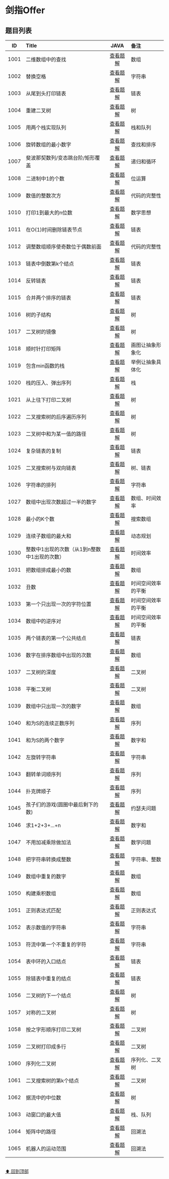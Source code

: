 
# 剑指Offer


## 题目列表

|  ID  | Title                               |                        JAVA                       | 备注                               |
| :--: | :---------------------------------- | :-----------------------------------------------: | :--------------------------------- |
| 1001 | 二维数组中的查找                                    | [查看题解](https://github.com/LyricYang/Internet-Recruiting-Algorithm-Problems/blob/master/JianZhiOffer/Code/Q1001.md)   | 数组                            |
| 1002 | 替换空格                                            | [查看题解](https://github.com/LyricYang/Internet-Recruiting-Algorithm-Problems/blob/master/JianZhiOffer/Code/Q1002.md)   | 字符串                          |
| 1003 | 从尾到头打印链表                                    | [查看题解](https://github.com/LyricYang/Internet-Recruiting-Algorithm-Problems/blob/master/JianZhiOffer/Code/Q1003.md)   | 链表                            |
| 1004 | 重建二叉树                                          | [查看题解](https://github.com/LyricYang/Internet-Recruiting-Algorithm-Problems/blob/master/JianZhiOffer/Code/Q1004.md)   | 树                              |
| 1005 | 用两个栈实现队列                                    | [查看题解](https://github.com/LyricYang/Internet-Recruiting-Algorithm-Problems/blob/master/JianZhiOffer/Code/Q1005.md)   | 栈和队列                        |
| 1006 | 旋转数组的最小数字                                  | [查看题解](https://github.com/LyricYang/Internet-Recruiting-Algorithm-Problems/blob/master/JianZhiOffer/Code/Q1006.md)   | 查找和排序                      |
| 1007 | 斐波那契数列/变态跳台阶/矩形覆盖                    | [查看题解](https://github.com/LyricYang/Internet-Recruiting-Algorithm-Problems/blob/master/JianZhiOffer/Code/Q1007.md)   | 递归和循环                      |
| 1008 | 二进制中1的个数                                     | [查看题解](https://github.com/LyricYang/Internet-Recruiting-Algorithm-Problems/blob/master/JianZhiOffer/Code/Q1008.md)   | 位运算                          |
| 1009 | 数值的整数次方                                      | [查看题解](https://github.com/LyricYang/Internet-Recruiting-Algorithm-Problems/blob/master/JianZhiOffer/Code/Q1009.md)   | 代码的完整性                    |
| 1010 | 打印1到最大的n位数                                  | [查看题解](https://github.com/LyricYang/Internet-Recruiting-Algorithm-Problems/blob/master/JianZhiOffer/Code/Q1010.md)   | 数学思想                        |
| 1011 | 在O(1)时间删除链表节点                              | [查看题解](https://github.com/LyricYang/Internet-Recruiting-Algorithm-Problems/blob/master/JianZhiOffer/Code/Q1011.md)   | 链表                            |
| 1012 | 调整数组顺序使奇数位于偶数前面                      | [查看题解](https://github.com/LyricYang/Internet-Recruiting-Algorithm-Problems/blob/master/JianZhiOffer/Code/Q1012.md)   | 代码的完整性                    |
| 1013 | 链表中倒数第k个结点                                 | [查看题解](https://github.com/LyricYang/Internet-Recruiting-Algorithm-Problems/blob/master/JianZhiOffer/Code/Q1013.md)   | 链表                            |
| 1014 | 反转链表                                            | [查看题解](https://github.com/LyricYang/Internet-Recruiting-Algorithm-Problems/blob/master/JianZhiOffer/Code/Q1014.md)   | 链表                            |
| 1015 | 合并两个排序的链表                                  | [查看题解](https://github.com/LyricYang/Internet-Recruiting-Algorithm-Problems/blob/master/JianZhiOffer/Code/Q1015.md)   | 链表                            |
| 1016 | 树的子结构                                          | [查看题解](https://github.com/LyricYang/Internet-Recruiting-Algorithm-Problems/blob/master/JianZhiOffer/Code/Q1016.md)   | 树                              |
| 1017 | 二叉树的镜像                                        | [查看题解](https://github.com/LyricYang/Internet-Recruiting-Algorithm-Problems/blob/master/JianZhiOffer/Code/Q1017.md)   | 树                              |
| 1018 | 顺时针打印矩阵                                      | [查看题解](https://github.com/LyricYang/Internet-Recruiting-Algorithm-Problems/blob/master/JianZhiOffer/Code/Q1018.md)   | 画图让抽象形象化                |
| 1019 | 包含min函数的栈                                     | [查看题解](https://github.com/LyricYang/Internet-Recruiting-Algorithm-Problems/blob/master/JianZhiOffer/Code/Q1019.md)   | 举例让抽象具体化                |
| 1020 | 栈的压入、弹出序列                                  | [查看题解](https://github.com/LyricYang/Internet-Recruiting-Algorithm-Problems/blob/master/JianZhiOffer/Code/Q1020.md)   | 栈                              |
| 1021 | 从上往下打印二叉树                                  | [查看题解](https://github.com/LyricYang/Internet-Recruiting-Algorithm-Problems/blob/master/JianZhiOffer/Code/Q1021.md)   | 树                              |
| 1022 | 二叉搜索树的后序遍历序列                            | [查看题解](https://github.com/LyricYang/Internet-Recruiting-Algorithm-Problems/blob/master/JianZhiOffer/Code/Q1022.md)   | 树                              |
| 1023 | 二叉树中和为某一值的路径                            | [查看题解](https://github.com/LyricYang/Internet-Recruiting-Algorithm-Problems/blob/master/JianZhiOffer/Code/Q1023.md)   | 树                              |
| 1024 | 复杂链表的复制                                      | [查看题解](https://github.com/LyricYang/Internet-Recruiting-Algorithm-Problems/blob/master/JianZhiOffer/Code/Q1024.md)   | 链表                            |
| 1025 | 二叉搜索树与双向链表                                | [查看题解](https://github.com/LyricYang/Internet-Recruiting-Algorithm-Problems/blob/master/JianZhiOffer/Code/Q1025.md)   | 树、链表                        |
| 1026 | 字符串的排列                                        | [查看题解](https://github.com/LyricYang/Internet-Recruiting-Algorithm-Problems/blob/master/JianZhiOffer/Code/Q1026.md)   | 字符串                          |
| 1027 | 数组中出现次数超过一半的数字                        | [查看题解](https://github.com/LyricYang/Internet-Recruiting-Algorithm-Problems/blob/master/JianZhiOffer/Code/Q1024.md)   | 数组、时间效率                  |
| 1028 | 最小的K个数                                         | [查看题解](https://github.com/LyricYang/Internet-Recruiting-Algorithm-Problems/blob/master/JianZhiOffer/Code/Q1025.md)   | 搜索数组                        |
| 1029 | 连续子数组的最大和                                  | [查看题解](https://github.com/LyricYang/Internet-Recruiting-Algorithm-Problems/blob/master/JianZhiOffer/Code/Q1026.md)   | 动态规划                        |
| 1030 | 整数中1出现的次数（从1到n整数中1出现的次数）        | [查看题解](https://github.com/LyricYang/Internet-Recruiting-Algorithm-Problems/blob/master/JianZhiOffer/Code/Q1030.md)   | 时间效率                        |
| 1031 | 把数组排成最小的数                                  | [查看题解](https://github.com/LyricYang/Internet-Recruiting-Algorithm-Problems/blob/master/JianZhiOffer/Code/Q1031.md)   | 数组                            |
| 1032 | 丑数                                                | [查看题解](https://github.com/LyricYang/Internet-Recruiting-Algorithm-Problems/blob/master/JianZhiOffer/Code/Q1032.md)   | 时间空间效率的平衡              |
| 1033 | 第一个只出现一次的字符位置                          | [查看题解](https://github.com/LyricYang/Internet-Recruiting-Algorithm-Problems/blob/master/JianZhiOffer/Code/Q1033.md)   | 时间空间效率的平衡              |
| 1034 | 数组中的逆序对                                      | [查看题解](https://github.com/LyricYang/Internet-Recruiting-Algorithm-Problems/blob/master/JianZhiOffer/Code/Q1034.md)   | 时间空间效率的平衡              |
| 1035 | 两个链表的第一个公共结点                            | [查看题解](https://github.com/LyricYang/Internet-Recruiting-Algorithm-Problems/blob/master/JianZhiOffer/Code/Q1035.md)   | 链表                            |
| 1036 | 数字在排序数组中出现的次数                          | [查看题解](https://github.com/LyricYang/Internet-Recruiting-Algorithm-Problems/blob/master/JianZhiOffer/Code/Q1036.md)   | 数组                            |
| 1037 | 二叉树的深度                                        | [查看题解](https://github.com/LyricYang/Internet-Recruiting-Algorithm-Problems/blob/master/JianZhiOffer/Code/Q1037.md)   | 二叉树                          |
| 1038 | 平衡二叉树                                          | [查看题解](https://github.com/LyricYang/Internet-Recruiting-Algorithm-Problems/blob/master/JianZhiOffer/Code/Q1038.md)   | 二叉树                          |
| 1039 | 数组中只出现一次的数字                              | [查看题解](https://github.com/LyricYang/Internet-Recruiting-Algorithm-Problems/blob/master/JianZhiOffer/Code/Q1039.md)   | 数组                            |
| 1040 | 和为S的连续正数序列                                 | [查看题解](https://github.com/LyricYang/Internet-Recruiting-Algorithm-Problems/blob/master/JianZhiOffer/Code/Q1040.md)   | 序列                            |
| 1041 | 和为S的两个数字                                     | [查看题解](https://github.com/LyricYang/Internet-Recruiting-Algorithm-Problems/blob/master/JianZhiOffer/Code/Q1041.md)   | 数字和                          |
| 1042 | 左旋转字符串                                        | [查看题解](https://github.com/LyricYang/Internet-Recruiting-Algorithm-Problems/blob/master/JianZhiOffer/Code/Q1042.md)   | 字符串                          |
| 1043 | 翻转单词顺序列                                      | [查看题解](https://github.com/LyricYang/Internet-Recruiting-Algorithm-Problems/blob/master/JianZhiOffer/Code/Q1043.md)   | 序列                            |
| 1044 | 扑克牌顺子                                          | [查看题解](https://github.com/LyricYang/Internet-Recruiting-Algorithm-Problems/blob/master/JianZhiOffer/Code/Q1044.md)   | 序列                            |
| 1045 | 孩子们的游戏(圆圈中最后剩下的数)                    | [查看题解](https://github.com/LyricYang/Internet-Recruiting-Algorithm-Problems/blob/master/JianZhiOffer/Code/Q1045.md)   | 约瑟夫问题                      |
| 1046 | 求1+2+3+...+n                                       | [查看题解](https://github.com/LyricYang/Internet-Recruiting-Algorithm-Problems/blob/master/JianZhiOffer/Code/Q1046.md)   | 数字和                          |
| 1047 | 不用加减乘除做加法                                  | [查看题解](https://github.com/LyricYang/Internet-Recruiting-Algorithm-Problems/blob/master/JianZhiOffer/Code/Q1044.md)   | 数学问题                        |
| 1048 | 把字符串转换成整数                                  | [查看题解](https://github.com/LyricYang/Internet-Recruiting-Algorithm-Problems/blob/master/JianZhiOffer/Code/Q1045.md)   | 字符串、整数                    |
| 1049 | 数组中重复的数字                                    | [查看题解](https://github.com/LyricYang/Internet-Recruiting-Algorithm-Problems/blob/master/JianZhiOffer/Code/Q1046.md)   | 数组                            |
| 1050 | 构建乘积数组                                        | [查看题解](https://github.com/LyricYang/Internet-Recruiting-Algorithm-Problems/blob/master/JianZhiOffer/Code/Q1050.md)   | 数组                            |
| 1051 | 正则表达式匹配                                      | [查看题解](https://github.com/LyricYang/Internet-Recruiting-Algorithm-Problems/blob/master/JianZhiOffer/Code/Q1051.md)   | 正则表达式                      |
| 1052 | 表示数值的字符串                                    | [查看题解](https://github.com/LyricYang/Internet-Recruiting-Algorithm-Problems/blob/master/JianZhiOffer/Code/Q1052.md)   | 字符串                          |
| 1053 | 符流中第一个不重复的字符                            | [查看题解](https://github.com/LyricYang/Internet-Recruiting-Algorithm-Problems/blob/master/JianZhiOffer/Code/Q1053.md)   | 字符串                          |
| 1054 | 表中环的入口结点                                    | [查看题解](https://github.com/LyricYang/Internet-Recruiting-Algorithm-Problems/blob/master/JianZhiOffer/Code/Q1054.md)   | 链表                            |
| 1055 | 除链表中重复的结点                                  | [查看题解](https://github.com/LyricYang/Internet-Recruiting-Algorithm-Problems/blob/master/JianZhiOffer/Code/Q1055.md)   | 链表                            |
| 1056 | 二叉树的下一个结点                                  | [查看题解](https://github.com/LyricYang/Internet-Recruiting-Algorithm-Problems/blob/master/JianZhiOffer/Code/Q1056.md)   | 树                              |
| 1057 | 对称的二叉树                                        | [查看题解](https://github.com/LyricYang/Internet-Recruiting-Algorithm-Problems/blob/master/JianZhiOffer/Code/Q1054.md)   | 树                              |
| 1058 | 按之字形顺序打印二叉树                              | [查看题解](https://github.com/LyricYang/Internet-Recruiting-Algorithm-Problems/blob/master/JianZhiOffer/Code/Q1055.md)   | 二叉树                          |
| 1059 | 二叉树打印成多行                                    | [查看题解](https://github.com/LyricYang/Internet-Recruiting-Algorithm-Problems/blob/master/JianZhiOffer/Code/Q1056.md)   | 二叉树                          |
| 1060 | 序列化二叉树                                        | [查看题解](https://github.com/LyricYang/Internet-Recruiting-Algorithm-Problems/blob/master/JianZhiOffer/Code/Q1060.md)   | 序列化、二叉树                  |
| 1061 | 二叉搜索树的第k个结点                               | [查看题解](https://github.com/LyricYang/Internet-Recruiting-Algorithm-Problems/blob/master/JianZhiOffer/Code/Q1061.md)   | 二叉树                          |
| 1062 | 据流中的中位数                                      | [查看题解](https://github.com/LyricYang/Internet-Recruiting-Algorithm-Problems/blob/master/JianZhiOffer/Code/Q1062.md)   | 树                              |
| 1063 | 动窗口的最大值                                      | [查看题解](https://github.com/LyricYang/Internet-Recruiting-Algorithm-Problems/blob/master/JianZhiOffer/Code/Q1063.md)   | 栈、队列                        |
| 1064 | 矩阵中的路径                                        | [查看题解](https://github.com/LyricYang/Internet-Recruiting-Algorithm-Problems/blob/master/JianZhiOffer/Code/Q1064.md)   | 回溯法                          |
| 1065 | 机器人的运动范围                                    | [查看题解](https://github.com/LyricYang/Internet-Recruiting-Algorithm-Problems/blob/master/JianZhiOffer/Code/Q1065.md)   | 回溯法                          |

<br>[⬆ 回到顶部](#剑指Offer)